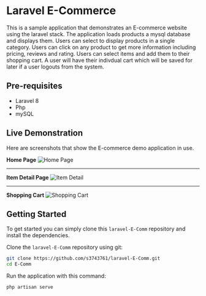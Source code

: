 # Laravel E-Commerce

This is a sample application that demonstrates an E-commerce website using the laravel stack. The application loads products a mysql database and displays them. Users can select to display products in a single category. Users can click on any product to get more information including pricing, reviews and rating. Users can select items and add them to their shopping cart. A user will have their indivdual cart which will be saved for later if a user logouts from the system.



## Pre-requisites
- Laravel 8
- Php
- mySQL



## Live Demonstration

Here are screenshots that show the E-commerce demo application in use.

**Home Page**
![Home Page](/screenshots/homePage.png?raw=true "Optional Title")

---

**Item Detail Page**
![Item Detail](/screenshots/itemDetail.png?raw=true "Optional Title")

---

**Shopping Cart**
![Shopping Cart](/screenshots/shoppingCart.png?raw=true "Shopping Cart")

## Getting Started
To get started  you can simply clone this `laravel-E-Comm` repository and install the dependencies.

Clone the `laravel-E-Comm` repository using git:

```bash
git clone https://github.com/s3743761/laravel-E-Comm.git
cd E-Comm
```

Run the application with this command:
```bash
php artisan serve
```
